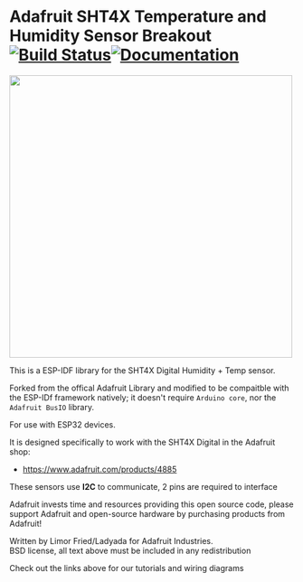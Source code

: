 # Adafruit SHT4X Temperature and Humidity Sensor Breakout [![Build Status](https://github.com/adafruit/Adafruit_SHT4X/workflows/Arduino%20Library%20CI/badge.svg)](https://github.com/adafruit/Adafruit_SHT4X/actions)[![Documentation](https://github.com/adafruit/ci-arduino/blob/master/assets/doxygen_badge.svg)](http://adafruit.github.io/Adafruit_SHT4X/html/index.html)

<a href="https://www.adafruit.com/product/4636"><img src="assets/board.jpg?raw=true" width="500px"></a>

This is a ESP-IDF library for the SHT4X Digital Humidity + Temp sensor.

Forked from the offical Adafruit Library and modified to be compaitble with the ESP-IDf framework natively; it doesn't require `Arduino core`, nor the `Adafruit BusIO` library.

For use with ESP32 devices.

It is designed specifically to work with the SHT4X Digital in the Adafruit shop:

* https://www.adafruit.com/products/4885

These sensors use **I2C** to communicate, 2 pins are required to interface

Adafruit invests time and resources providing this open source code,
please support Adafruit and open-source hardware by purchasing
products from Adafruit!

Written by Limor Fried/Ladyada for Adafruit Industries.  
BSD license, all text above must be included in any redistribution

Check out the links above for our tutorials and wiring diagrams
